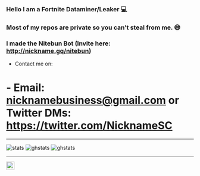 ### Hello I am a Fortnite Dataminer/Leaker 💻

### Most of my repos are private so you can't steal from me. 😅

### I made the Nitebun Bot (Invite here: http://nickname.gq/nitebun)

- Contact me on: 
# - Email: nicknamebusiness@gmail.com or Twitter DMs: https://twitter.com/NicknameSC

---

![stats](https://komarev.com/ghpvc/?username=nicknamesc&color=orange)
![ghstats](https://github-readme-stats.vercel.app/api?username=NicknameSC&theme=white&show_icons=true)
![ghstats](https://github-readme-stats.vercel.app/api/top-langs/?username=nicknamesc)

---

[<img align="left" alt="NicknameSC | Twitter" width="22px" src="https://cdn.jsdelivr.net/npm/simple-icons@v3/icons/twitter.svg" />][twitter]

[twitter]: https://twitter.com/NicknameSC


